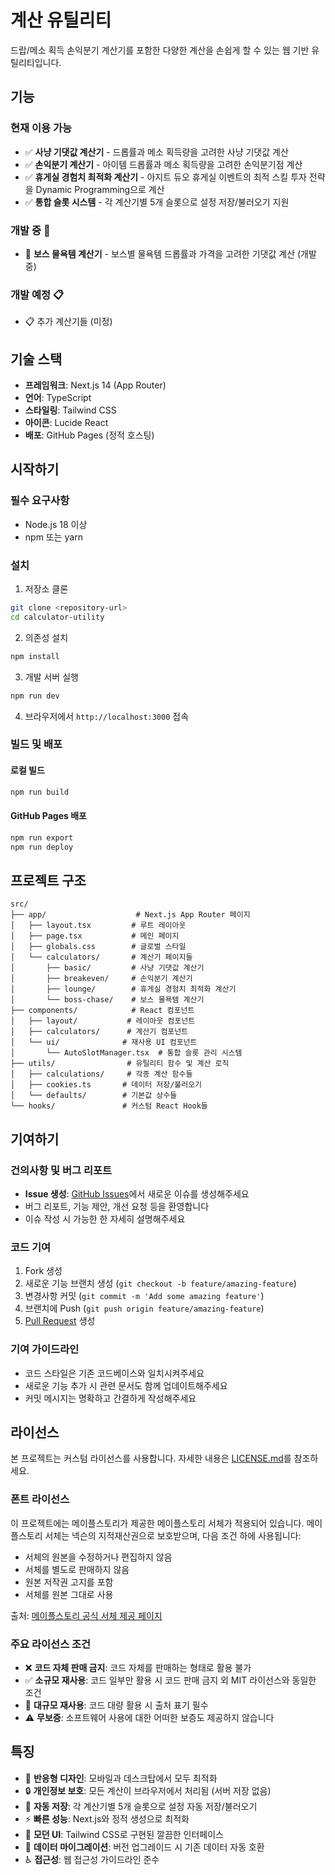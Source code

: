 # 계산 유틸리티

드랍/메소 획득 손익분기 계산기를 포함한 다양한 계산을 손쉽게 할 수 있는 웹 기반 유틸리티입니다.

## 기능

### 현재 이용 가능
- ✅ **사냥 기댓값 계산기** - 드롭률과 메소 획득량을 고려한 사냥 기댓값 계산
- ✅ **손익분기 계산기** - 아이템 드롭률과 메소 획득량을 고려한 손익분기점 계산
- ✅ **휴게실 경험치 최적화 계산기** - 아지트 듀오 휴게실 이벤트의 최적 스킬 투자 전략을 Dynamic Programming으로 계산
- ✅ **통합 슬롯 시스템** - 각 계산기별 5개 슬롯으로 설정 저장/불러오기 지원

### 개발 중 🚧
- 🚧 **보스 물욕템 계산기** - 보스별 물욕템 드롭률과 가격을 고려한 기댓값 계산 (개발 중)

### 개발 예정 📋
- 📋 추가 계산기들 (미정)

## 기술 스택

- **프레임워크**: Next.js 14 (App Router)
- **언어**: TypeScript
- **스타일링**: Tailwind CSS
- **아이콘**: Lucide React
- **배포**: GitHub Pages (정적 호스팅)

## 시작하기

### 필수 요구사항

- Node.js 18 이상
- npm 또는 yarn

### 설치

1. 저장소 클론
```bash
git clone <repository-url>
cd calculator-utility
```

2. 의존성 설치
```bash
npm install
```

3. 개발 서버 실행
```bash
npm run dev
```

4. 브라우저에서 `http://localhost:3000` 접속

### 빌드 및 배포

#### 로컬 빌드
```bash
npm run build
```

#### GitHub Pages 배포
```bash
npm run export
npm run deploy
```

## 프로젝트 구조

```
src/
├── app/                    # Next.js App Router 페이지
│   ├── layout.tsx         # 루트 레이아웃
│   ├── page.tsx           # 메인 페이지
│   ├── globals.css        # 글로벌 스타일
│   └── calculators/       # 계산기 페이지들
│       ├── basic/         # 사냥 기댓값 계산기
│       ├── breakeven/     # 손익분기 계산기
│       ├── lounge/        # 휴게실 경험치 최적화 계산기
│       └── boss-chase/    # 보스 물욕템 계산기
├── components/            # React 컴포넌트
│   ├── layout/           # 레이아웃 컴포넌트
│   ├── calculators/      # 계산기 컴포넌트
│   └── ui/              # 재사용 UI 컴포넌트
│       └── AutoSlotManager.tsx  # 통합 슬롯 관리 시스템
├── utils/                # 유틸리티 함수 및 계산 로직
│   ├── calculations/     # 각종 계산 함수들
│   ├── cookies.ts       # 데이터 저장/불러오기
│   └── defaults/        # 기본값 상수들
└── hooks/               # 커스텀 React Hook들
```

## 기여하기

### 건의사항 및 버그 리포트
- **Issue 생성**: [GitHub Issues](https://github.com/gyeryak/calculator-utility/issues)에서 새로운 이슈를 생성해주세요
- 버그 리포트, 기능 제안, 개선 요청 등을 환영합니다
- 이슈 작성 시 가능한 한 자세히 설명해주세요

### 코드 기여
1. Fork 생성
2. 새로운 기능 브랜치 생성 (`git checkout -b feature/amazing-feature`)
3. 변경사항 커밋 (`git commit -m 'Add some amazing feature'`)
4. 브랜치에 Push (`git push origin feature/amazing-feature`)
5. [Pull Request](https://github.com/gyeryak/calculator-utility/pulls) 생성

### 기여 가이드라인
- 코드 스타일은 기존 코드베이스와 일치시켜주세요
- 새로운 기능 추가 시 관련 문서도 함께 업데이트해주세요
- 커밋 메시지는 명확하고 간결하게 작성해주세요

## 라이선스

본 프로젝트는 커스텀 라이선스를 사용합니다. 자세한 내용은 [LICENSE.md](LICENSE.md)를 참조하세요.

### 폰트 라이선스

이 프로젝트에는 메이플스토리가 제공한 메이플스토리 서체가 적용되어 있습니다. 메이플스토리 서체는 넥슨의 지적재산권으로 보호받으며, 다음 조건 하에 사용됩니다:

- 서체의 원본을 수정하거나 편집하지 않음
- 서체를 별도로 판매하지 않음
- 원본 저작권 고지를 포함
- 서체를 원본 그대로 사용

출처: [메이플스토리 공식 서체 제공 페이지](https://maplestory.nexon.com/Media/Font)

### 주요 라이선스 조건
- ❌ **코드 자체 판매 금지**: 코드 자체를 판매하는 형태로 활용 불가
- ✅ **소규모 재사용**: 코드 일부만 활용 시 코드 판매 금지 외 MIT 라이선스와 동일한 조건
- 📝 **대규모 재사용**: 코드 대량 활용 시 출처 표기 필수
- ⚠️ **무보증**: 소프트웨어 사용에 대한 어떠한 보증도 제공하지 않습니다

## 특징

- 📱 **반응형 디자인**: 모바일과 데스크탑에서 모두 최적화
- 🔒 **개인정보 보호**: 모든 계산이 브라우저에서 처리됨 (서버 저장 없음)
- 💾 **자동 저장**: 각 계산기별 5개 슬롯으로 설정 자동 저장/불러오기
- ⚡ **빠른 성능**: Next.js와 정적 생성으로 최적화
- 🎨 **모던 UI**: Tailwind CSS로 구현된 깔끔한 인터페이스
- 🔄 **데이터 마이그레이션**: 버전 업그레이드 시 기존 데이터 자동 호환
- ♿ **접근성**: 웹 접근성 가이드라인 준수 